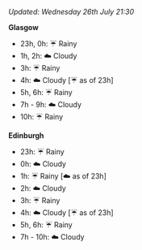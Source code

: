 *Updated: Wednesday 26th July 21:30*

**Glasgow**

* 23h, 0h: :umbrella: Rainy
* 1h, 2h: :cloud: Cloudy
* 3h: :umbrella: Rainy
* 4h: :cloud: Cloudy [:umbrella: as of 23h]
* 5h, 6h: :umbrella: Rainy
* 7h - 9h: :cloud: Cloudy
* 10h: :umbrella: Rainy

**Edinburgh**

* 23h: :umbrella: Rainy
* 0h: :cloud: Cloudy
* 1h: :umbrella: Rainy [:cloud: as of 23h]
* 2h: :cloud: Cloudy
* 3h: :umbrella: Rainy
* 4h: :cloud: Cloudy [:umbrella: as of 23h]
* 5h, 6h: :umbrella: Rainy
* 7h - 10h: :cloud: Cloudy

